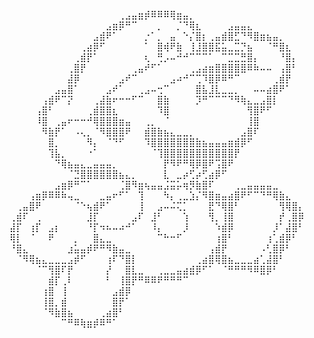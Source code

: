 ⠀⠀⠀⠀⠀⠀⠀⠀⠀⠀⠀⠀⠀⠀⠀⠀⠀⢀⣠⣤⣶⡾⠿⠿⠿⢿⣶⣤⡀⠀⠀⠀⠀⠀⠀⠀⠀⠀⠀⠀⠀⠀⠀⠀⠀⠀
⠀⠀⠀⠀⠀⠀⠀⠀⠀⠀⠀⠀⠀⠀⠀⣠⣶⡿⠛⠉⠀⠀⠀⡀⠀⠀⡈⠙⢿⣆⠀⠀⠀⠀⣠⣤⣤⣄⠀⠀⠀⠀⠀⠀⠀⠀
⠀⠀⠀⠀⠀⠀⠀⠀⠀⠀⠀⠀⠀⣠⣾⠟⠁⠀⠀⠀⠀⡐⠁⡀⠀⣤⠀⠑⡌⣿⡆⢀⣤⣾⣿⣋⠙⠻⣿⣶⣦⣤⡀⠀⠀⠀
⠀⠀⠀⠀⠀⠀⠀⠀⠀⠀⠀⢀⣴⡿⠋⠀⠀⠀⠀⠀⠀⠁⠀⣿⢾⠟⣷⠀⢸⣸⣿⣿⣯⣥⣀⣉⡙⣦⠀⠀⠈⠛⣿⣆⠀⠀
⠀⠀⠀⠀⠀⠀⠀⠀⠀⠀⢀⣾⡟⠁⠀⠀⠀⠀⠀⠀⠀⢆⠀⢛⡠⠤⠚⠚⠉⠉⠉⠁⠀⠉⣉⣉⣛⣿⡄⠀⠀⠀⠘⣿⡄⠀
⠀⠀⠀⠀⠀⠀⠀⠀⠀⢀⣿⡟⠀⠀⠀⠀⠀⠀⠀⢀⣤⠞⠋⠁⠀⠀⠀⠀⢀⣠⣴⣶⣿⣿⣿⣿⣿⠿⠷⠤⠤⠀⢠⣿⠃⠀
⠀⠀⠀⠀⠀⠀⠀⠀⠀⣼⡿⠀⠀⠀⠀⠀⠀⣠⠞⠉⠀⠀⠀⠀⠀⣠⠴⠚⠉⢉⠹⣿⡿⠿⠛⠉⠀⠀⠀⠀⠀⢀⣾⡟⠀⠀
⠀⠀⠀⠀⠀⠀⠀⣠⣤⣿⠁⠀⠀⠀⠀⣠⠞⠁⠀⠀⢀⣠⠤⢒⠉⠀⠀⠀⠀⣿⣧⣸⣇⣀⣀⡀⠀⠀⠤⠤⣴⣿⠟⠁⠀⠀
⠀⠀⠀⠀⠀⢠⣾⠟⠉⡝⠀⠀⠀⢀⣼⣷⠖⠒⠒⠋⠉⠀⠀⣿⣷⠀⠀⠀⠀⡹⠛⠉⠉⠉⠙⠻⢷⣄⣀⣠⣿⡇⠀⠀⠀⠀
⠀⠀⠀⠀⢠⣿⠃⠀⠀⠀⠀⠀⢀⣾⣿⣿⣆⠀⠀⠀⠀⠀⠀⠹⣿⠀⠀⠀⠀⠀⠀⠀⠀⠀⠀⠀⠀⢻⣿⠟⠋⠀⠀⠀⠀⠀
⠀⠀⠀⠀⠸⣿⠀⢀⣤⠖⠒⠒⠚⢿⣿⣿⣿⣶⣤⠀⠀⢀⡀⠀⠈⠀⠀⠀⠀⠀⠀⠀⠀⠀⠀⠀⠀⢸⣿⠀⠀⠀⠀⠀⠀⠀
⠀⠀⠀⠀⠀⠻⣷⡟⠁⠀⠠⢄⡀⠈⠻⣿⣿⣿⠟⠀⠀⣾⣿⣷⣦⣄⣀⣀⡀⠀⠀⠀⠀⠀⠀⠀⣠⣿⠏⠀⠀⠀⠀⠀⠀⠀
⠀⠀⠀⠀⠀⠀⣿⡀⠀⠀⠀⠀⠻⡄⠀⠈⠙⠋⠀⠀⠀⠹⣿⣿⣿⣿⣿⣿⣿⣷⣦⣤⣤⣤⣶⣾⡿⠋⠀⠀⠀⠀⠀⠀⠀⠀
⠀⠀⠀⠀⠀⠀⢹⣧⡀⠀⠀⠀⠐⠁⠀⠀⠀⠀⠀⠀⠀⠀⠈⢹⣿⣿⣿⣿⣿⣿⣿⣿⣿⣿⣿⡟⠀⠀⠀⠀⠀⠀⠀⠀⠀⠀
⠀⠀⠀⠀⠀⠀⠀⠙⢿⣦⣤⣄⣀⣤⣤⣤⡀⠀⠀⠀⠀⠀⠀⠀⡟⠻⠟⠛⢿⡿⣿⠟⢩⣿⠟⠀⠀⠀⠀⠀⠀⠀⠀⠀⠀⠀
⠀⠀⠀⠀⠀⠀⠀⠀⠀⠈⣙⣿⣿⣿⣿⣿⣿⣦⣄⡀⠀⠀⠀⠀⣇⠀⣀⡴⢋⡴⢋⣴⡿⠋⠀⠀⠀⠀⠀⠀⠀⠀⠀⠀⠀⠀
⠀⠀⠀⠀⠀⠀⠀⣠⣶⡿⠛⠉⠁⠀⠀⠀⠀⢈⣿⠻⣶⢦⣤⣤⣨⣭⡥⢶⡻⣷⣿⠏⠀⠀⠀⢀⣀⣤⣤⣤⣤⣀⠀⠀⠀⠀
⠀⠀⠀⢠⣶⡿⠿⠿⠷⢤⣀⠀⠀⠀⣀⣤⠖⠋⠁⠀⢹⠀⠀⠀⠳⡄⢀⣀⣱⡌⠻⣿⣶⣤⣴⣿⠟⠋⠉⠙⠛⢿⣷⣄⠀⠀
⠀⢀⣤⣿⠟⠀⠀⠀⠀⠀⠈⠑⢦⣾⠟⠁⠀⠀⠀⠀⢸⠀⠀⣠⠤⠬⢍⡁⠀⠀⠀⣟⠙⢿⣿⠃⠀⠀⠀⠀⠀⠀⢻⢿⣿⡄
⢀⣾⠏⠀⢀⠀⠀⠀⠀⠀⠀⠀⣸⡏⠀⠀⠀⠀⠀⣠⠏⠀⣸⠃⠀⠀⠀⢱⠀⠀⠀⢻⡀⢸⣿⠀⠀⠀⠀⠀⠀⠀⡞⢀⣿⡿
⣼⡏⠀⢰⡏⠀⣠⡆⠀⠀⠀⠀⠘⡏⠲⠦⠤⠴⠚⠁⠀⠀⠸⡄⠀⠀⠀⡸⠀⠀⠀⠀⠱⣾⡿⠀⠀⠀⠀⠀⠀⡸⠁⣼⣿⠃
⢿⡇⠀⠈⠀⠀⠟⠀⠀⠀⡀⠀⠀⣿⣄⣀⠀⠀⠀⠀⠀⠀⠀⠉⠓⠒⠋⠀⠀⠀⠀⠀⢰⣿⠃⠀⠀⠀⠀⠀⢰⢁⣾⡿⠃⠀
⠘⣿⣄⠀⠀⠀⠀⠀⠀⣰⣥⣤⡾⠟⠛⠻⣷⣤⣀⠀⠀⠀⠀⠀⠀⠀⠀⠀⠀⠀⠀⢠⣾⡟⠀⠀⠀⠀⠀⠠⢃⣿⡿⠃⠀⠀
⠀⠈⠻⢿⣦⣄⣀⣀⣀⣠⡾⠋⠀⠀⠀⢰⠏⠙⣿⡇⠀⠀⠀⠀⠀⠀⠀⠀⠀⢀⣴⣿⢿⣿⣦⣀⣀⣀⣴⢁⣼⣿⠃⠀⠀⠀
⠀⠀⠀⠀⠈⠉⢻⣿⠏⡟⠀⠀⠀⠀⠀⡜⠀⠀⣿⣇⣀⠀⠀⢀⣀⣀⣤⣴⣾⡿⠋⠁⠀⠈⠛⠛⠛⠻⠿⣿⡿⠃⠀⠀⠀⠀
⠀⠀⠀⠀⠀⠀⣾⡏⢀⠇⠀⠀⠀⠀⠀⠃⠀⢸⣿⡟⠛⠿⠿⠟⠛⠛⠛⠉⠀⠀⠀⠀⠀⠀⠀⠀⠀⠀⠀⠀⠀⠀⠀⠀⠀⠀
⠀⠀⠀⠀⠀⢰⣿⠀⢸⠀⠀⠀⠀⠀⠀⠀⣠⣾⡿⠀⠀⠀⠀⠀⠀⠀⠀⠀⠀⠀⠀⠀⠀⠀⠀⠀⠀⠀⠀⠀⠀⠀⠀⠀⠀⠀
⠀⠀⠀⠀⠀⢸⣿⡀⣾⠀⠀⠀⠀⠀⠀⠀⣿⡟⠁⠀⠀⠀⠀⠀⠀⠀⠀⠀⠀⠀⠀⠀⠀⠀⠀⠀⠀⠀⠀⠀⠀⠀⠀⠀⠀⠀
⠀⠀⠀⠀⠀⠈⠻⣷⣿⣦⠀⠀⠀⠀⢀⣴⣿⠃⠀⠀⠀⠀⠀⠀⠀⠀⠀⠀⠀⠀⠀⠀⠀⠀⠀⠀⠀⠀⠀⠀⠀⠀⠀⠀⠀⠀
⠀⠀⠀⠀⠀⠀⠀⠀⠉⠛⠿⢷⣶⡾⠿⠛⠁⠀⠀⠀⠀⠀⠀⠀⠀⠀⠀⠀⠀⠀⠀⠀⠀⠀⠀⠀⠀⠀⠀⠀⠀⠀⠀⠀⠀⠀

